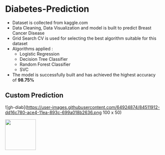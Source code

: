 # Diabetes-Prediction

- Dataset is collected from kaggle.com
- Data Cleaning, Data Visualization and model is built to predict Breast Cancer Disease
- Grid Search CV is used for selecting the best algorithm suitable for this dataset
- Algorithms applied : 
     * Logistic Regression 
     * Decision Tree Classifier 
     * Random Forest Classifier 
     * SVC
- The model is successfully built and has achieved the highest accuracy of **98.75%**

## Custom Prediction
![gh-diab](https://user-images.githubusercontent.com/64924874/84511912-dd16c780-ace4-11ea-893c-699a018b2636.png 100 x 50)

<img src = "![gh-diab](https://user-images.githubusercontent.com/64924874/84511912-dd16c780-ace4-11ea-893c-699a018b2636.png)" width =100>

